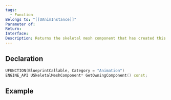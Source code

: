 ```yaml
---
tags:
  - Function
Belongs to: "[[UAnimInstance]]"
Parameter of: 
Return: 
Interface: 
Description: Returns the skeletal mesh component that has created this AnimInstance
---
```


## Declaration

```cpp
UFUNCTION(BlueprintCallable, Category = "Animation") 
ENGINE_API USkeletalMeshComponent* GetOwningComponent() const;
```

## Example

```cpp
```